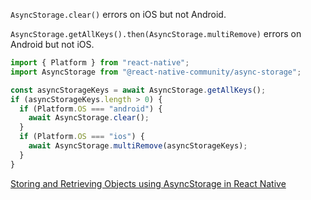 `AsyncStorage.clear()` errors on iOS but not Android.

`AsyncStorage.getAllKeys().then(AsyncStorage.multiRemove)` errors on Android but not iOS.

```jsx
import { Platform } from "react-native";
import AsyncStorage from "@react-native-community/async-storage";

const asyncStorageKeys = await AsyncStorage.getAllKeys();
if (asyncStorageKeys.length > 0) {
  if (Platform.OS === "android") {
    await AsyncStorage.clear();
  }
  if (Platform.OS === "ios") {
    await AsyncStorage.multiRemove(asyncStorageKeys);
  }
}
```

[Storing and Retrieving Objects using AsyncStorage in React Native](https://medium.com/@richardzhanguw/storing-and-retrieving-objects-using-asyncstorage-in-react-native-6bb1745fdcdd)

